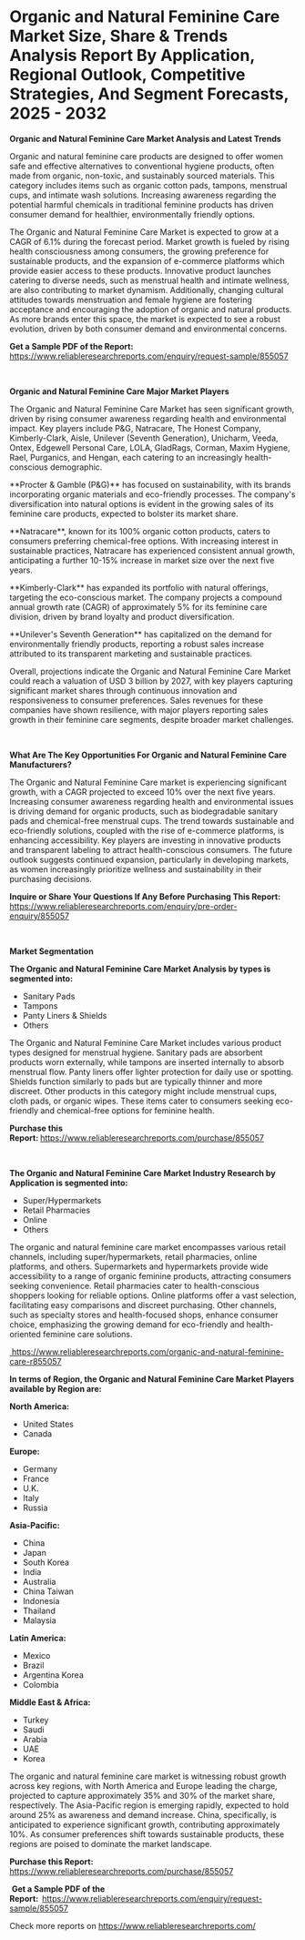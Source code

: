 <p><h1>Organic and Natural Feminine Care Market Size, Share & Trends Analysis Report By Application, Regional Outlook, Competitive Strategies, And Segment Forecasts, 2025 - 2032</h1></p><p><strong>Organic and Natural Feminine Care Market Analysis and Latest Trends</strong></p>
<p><p>Organic and natural feminine care products are designed to offer women safe and effective alternatives to conventional hygiene products, often made from organic, non-toxic, and sustainably sourced materials. This category includes items such as organic cotton pads, tampons, menstrual cups, and intimate wash solutions. Increasing awareness regarding the potential harmful chemicals in traditional feminine products has driven consumer demand for healthier, environmentally friendly options.</p><p>The Organic and Natural Feminine Care Market is expected to grow at a CAGR of 6.1% during the forecast period. Market growth is fueled by rising health consciousness among consumers, the growing preference for sustainable products, and the expansion of e-commerce platforms which provide easier access to these products. Innovative product launches catering to diverse needs, such as menstrual health and intimate wellness, are also contributing to market dynamism. Additionally, changing cultural attitudes towards menstruation and female hygiene are fostering acceptance and encouraging the adoption of organic and natural products. As more brands enter this space, the market is expected to see a robust evolution, driven by both consumer demand and environmental concerns.</p></p>
<p><strong>Get a Sample PDF of the Report:&nbsp;</strong> <a href="https://www.reliableresearchreports.com/enquiry/request-sample/855057?utm_campaign=3543&utm_medium=2&utm_source=Github&utm_content=ia&utm_term=04042025&utm_id=organic-and-natural-feminine-care">https://www.reliableresearchreports.com/enquiry/request-sample/855057</a></p>
<p>&nbsp;</p>
<p><strong>Organic and Natural Feminine Care Major Market Players</strong></p>
<p><p>The Organic and Natural Feminine Care Market has seen significant growth, driven by rising consumer awareness regarding health and environmental impact. Key players include P&G, Natracare, The Honest Company, Kimberly-Clark, Aisle, Unilever (Seventh Generation), Unicharm, Veeda, Ontex, Edgewell Personal Care, LOLA, GladRags, Corman, Maxim Hygiene, Rael, Purganics, and Hengan, each catering to an increasingly health-conscious demographic.</p><p>**Procter & Gamble (P&G)** has focused on sustainability, with its brands incorporating organic materials and eco-friendly processes. The company's diversification into natural options is evident in the growing sales of its feminine care products, expected to bolster its market share.</p><p>**Natracare**, known for its 100% organic cotton products, caters to consumers preferring chemical-free options. With increasing interest in sustainable practices, Natracare has experienced consistent annual growth, anticipating a further 10-15% increase in market size over the next five years.</p><p>**Kimberly-Clark** has expanded its portfolio with natural offerings, targeting the eco-conscious market. The company projects a compound annual growth rate (CAGR) of approximately 5% for its feminine care division, driven by brand loyalty and product diversification.</p><p>**Unilever's Seventh Generation** has capitalized on the demand for environmentally friendly products, reporting a robust sales increase attributed to its transparent marketing and sustainable practices.</p><p>Overall, projections indicate the Organic and Natural Feminine Care Market could reach a valuation of USD 3 billion by 2027, with key players capturing significant market shares through continuous innovation and responsiveness to consumer preferences. Sales revenues for these companies have shown resilience, with major players reporting sales growth in their feminine care segments, despite broader market challenges.</p></p>
<p>&nbsp;</p>
<p><strong>What Are The Key Opportunities For Organic and Natural Feminine Care Manufacturers?</strong></p>
<p><p>The Organic and Natural Feminine Care market is experiencing significant growth, with a CAGR projected to exceed 10% over the next five years. Increasing consumer awareness regarding health and environmental issues is driving demand for organic products, such as biodegradable sanitary pads and chemical-free menstrual cups. The trend towards sustainable and eco-friendly solutions, coupled with the rise of e-commerce platforms, is enhancing accessibility. Key players are investing in innovative products and transparent labeling to attract health-conscious consumers. The future outlook suggests continued expansion, particularly in developing markets, as women increasingly prioritize wellness and sustainability in their purchasing decisions.</p></p>
<p><strong>Inquire or Share Your Questions If Any Before Purchasing This Report:</strong> <a href="https://www.reliableresearchreports.com/enquiry/pre-order-enquiry/855057?utm_campaign=3543&utm_medium=2&utm_source=Github&utm_content=ia&utm_term=04042025&utm_id=organic-and-natural-feminine-care">https://www.reliableresearchreports.com/enquiry/pre-order-enquiry/855057</a></p>
<p>&nbsp;</p>
<p><strong>Market Segmentation</strong></p>
<p><strong>The Organic and Natural Feminine Care Market Analysis by types is segmented into:</strong></p>
<p><ul><li>Sanitary Pads</li><li>Tampons</li><li>Panty Liners & Shields</li><li>Others</li></ul></p>
<p><p>The Organic and Natural Feminine Care Market includes various product types designed for menstrual hygiene. Sanitary pads are absorbent products worn externally, while tampons are inserted internally to absorb menstrual flow. Panty liners offer lighter protection for daily use or spotting. Shields function similarly to pads but are typically thinner and more discreet. Other products in this category might include menstrual cups, cloth pads, or organic wipes. These items cater to consumers seeking eco-friendly and chemical-free options for feminine health.</p></p>
<p><strong>Purchase this Report:&nbsp;</strong><a href="https://www.reliableresearchreports.com/purchase/855057?utm_campaign=3543&utm_medium=2&utm_source=Github&utm_content=ia&utm_term=04042025&utm_id=organic-and-natural-feminine-care">https://www.reliableresearchreports.com/purchase/855057</a></p>
<p>&nbsp;</p>
<p><strong>The Organic and Natural Feminine Care Market Industry Research by Application is segmented into:</strong></p>
<p><ul><li>Super/Hypermarkets</li><li>Retail Pharmacies</li><li>Online</li><li>Others</li></ul></p>
<p><p>The organic and natural feminine care market encompasses various retail channels, including super/hypermarkets, retail pharmacies, online platforms, and others. Supermarkets and hypermarkets provide wide accessibility to a range of organic feminine products, attracting consumers seeking convenience. Retail pharmacies cater to health-conscious shoppers looking for reliable options. Online platforms offer a vast selection, facilitating easy comparisons and discreet purchasing. Other channels, such as specialty stores and health-focused shops, enhance consumer choice, emphasizing the growing demand for eco-friendly and health-oriented feminine care solutions.</p></p>
<p><a href="https://www.reliableresearchreports.com/organic-and-natural-feminine-care-r855057?utm_campaign=3543&utm_medium=2&utm_source=Github&utm_content=ia&utm_term=04042025&utm_id=organic-and-natural-feminine-care">&nbsp;https://www.reliableresearchreports.com/organic-and-natural-feminine-care-r855057</a></p>
<p><strong>In terms of Region, the Organic and Natural Feminine Care Market Players available by Region are:</strong></p>
<p>
    <p> <strong> North America: </strong>
        <ul>
            <li>United States</li>
            <li>Canada</li>
        </ul>
        </p> 
    <p> <strong> Europe: </strong>
        <ul>
            <li>Germany</li>
            <li>France</li>
            <li>U.K.</li>
            <li>Italy</li>
            <li>Russia</li>
        </ul>
        </p> 
    <p> <strong> Asia-Pacific: </strong>
        <ul>
            <li>China</li>
            <li>Japan</li>
            <li>South Korea</li>
            <li>India</li>
            <li>Australia</li>
            <li>China Taiwan</li>
            <li>Indonesia</li>
            <li>Thailand</li>
            <li>Malaysia</li>
        </ul>
        </p> 
    <p> <strong> Latin America: </strong>
        <ul>
            <li>Mexico</li>
            <li>Brazil</li>
            <li>Argentina Korea</li>
            <li>Colombia</li>
        </ul>
        </p> 
    <p> <strong> Middle East & Africa: </strong>
        <ul>
            <li>Turkey</li>
            <li>Saudi</li>
            <li>Arabia</li>
            <li>UAE</li>
            <li>Korea</li>
        </ul>
    </p>
    </p>
<p><p>The organic and natural feminine care market is witnessing robust growth across key regions, with North America and Europe leading the charge, projected to capture approximately 35% and 30% of the market share, respectively. The Asia-Pacific region is emerging rapidly, expected to hold around 25% as awareness and demand increase. China, specifically, is anticipated to experience significant growth, contributing approximately 10%. As consumer preferences shift towards sustainable products, these regions are poised to dominate the market landscape.</p></p>
<p><strong>Purchase this Report: </strong><a href="https://www.reliableresearchreports.com/purchase/855057?utm_campaign=3543&utm_medium=2&utm_source=Github&utm_content=ia&utm_term=04042025&utm_id=organic-and-natural-feminine-care">https://www.reliableresearchreports.com/purchase/855057</a></p>
<p>&nbsp;<strong>Get a Sample PDF of the Report:&nbsp;&nbsp;</strong><a href="https://www.reliableresearchreports.com/enquiry/request-sample/855057?utm_campaign=3543&utm_medium=2&utm_source=Github&utm_content=ia&utm_term=04042025&utm_id=organic-and-natural-feminine-care">https://www.reliableresearchreports.com/enquiry/request-sample/855057</a></p>
<p><strong></strong></p>
<p>Check more reports on <a href="https://www.reliableresearchreports.com/?utm_campaign=3543&utm_medium=2&utm_source=Github&utm_content=ia&utm_term=04042025&utm_id=organic-and-natural-feminine-care">https://www.reliableresearchreports.com/</a></p>